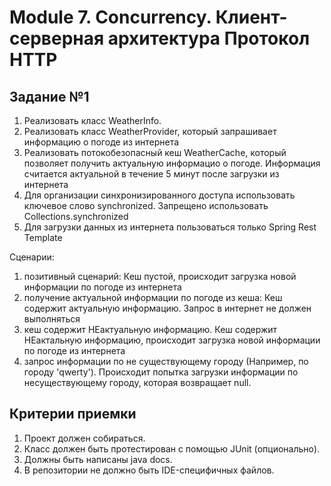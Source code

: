 # Module 7. Concurrency. Клиент-серверная архитектура Протокол HTTP

## Задание №1

1. Реализовать класс WeatherInfo.
2. Реализовать класс WeatherProvider, который запрашивает информацию о погоде из интернета
3. Реализовать потокобезопасный кеш WeatherCache, который позволяет получить актуальную информацио о погоде. Информация считается актуальной в течение 5 минут после загрузки из интернета
4. Для организации синхронизированного доступа использовать ключевое слово synchronized. Запрещено использовать Collections.synchronized
5. Для загрузки данных из интернета пользоваться только Spring Rest Template

Сценарии:
1. позитивный сценарий: Кеш пустой, происходит загрузка новой информации по погоде из интернета
2. получение актуальной информации по погоде из кеша: Кеш содержит актуальную информацию. Запрос в интернет не должен выполняться
3. кеш содержит НЕактуальную информацию. Кеш содержит НЕактальную информацию, происходит загрузка новой информации по погоде из интернета
4. запрос информации по не существующему городу (Например, по городу 'qwerty'). Происходит попытка загрузки информации по несуществующему городу, которая возвращает null.

## Критерии приемки

1. Проект должен собираться.
2. Класс должен быть протестирован с помощью JUnit (опционально).
3. Должны быть написаны java docs.
4. В репозитории не должно быть IDE-специфичных файлов.